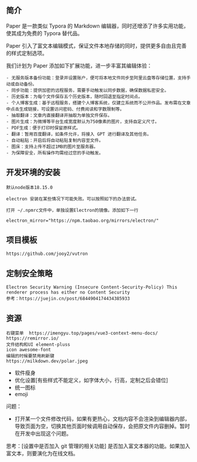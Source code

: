 ## 简介

Paper 是一款类似 Typora 的 Markdown 编辑器，同时还增添了许多实用功能，使其成为免费的 Typora 替代品。

Paper 引入了富文本编辑模式，保证文件本地存储的同时，提供更多自由且完善的样式定制选项。

我们计划为 Paper 添加如下扩展功能，进一步丰富其编辑体验：

    - 无服务版本备份功能：登录并设置账户，便可将本地文件同步至阿里云盘等存储位置，支持手动或自动备份。
    - 同步功能：提供加密的远程服务，需要手动触发以同步数据，确保数据私密安全。
    - 历史版本：为每个文件保存五个历史版本，随时回退至指定时间点。
    - 个人博客生成：基于远程服务，搭建个人博客系统，仅建立系统而不公开作品。发布需在文章中点击生成链接，可设置访问密码、付费阅读和字数限制等。
    - 抽取翻译：文章内直接翻译并抽取为单独文件保存。
    - 图片生成：为微博等平台生成宽度默认为750像素的图片，支持自定义尺寸。
    - PDF生成：便于打印时保留原样式。
    - 翻译：暂用百度翻译，如条件允许，将接入 GPT 进行翻译及其他任务。
    - 自动粘贴：开启后将自动粘贴复制内容至文件。
    - 图床：支持上传不超过1MB的图片至服务器。
    - 为保障安全，所有操作均需经过您的手动触发。

## 开发环境的安装

    默认node版本18.15.0

    electron 安装在某些情况下可能失败。可以按照如下的办法尝试。

    打开 ~/.npmrc文件中，单独设置Electron的镜像。添加如下一行

    electron_mirror="https://npm.taobao.org/mirrors/electron/"

## 项目模板

    https://github.com/jooy2/vutron

## 定制安全策略

    Electron Security Warning (Insecure Content-Security-Policy) This renderer process has either no Content Security
    参考：https://juejin.cn/post/6844904174434385933

## 资源

    右键菜单  https://imengyu.top/pages/vue3-context-menu-docs/
    https://remirror.io/
    文件结构和UI element-pluss
    icon awesome-font
    编辑的时候要禁用刷新键
    https://milkdown.dev/polar.jpeg

- 软件瘦身
- 优化设置[有些样式不能定义，如字体大小，行高，定制之后会错位]
- 统一图标
- emoji

问题：

- 打开某一个文件修改代码，如果有更热心，文档内容不会渲染到编辑器内部，导致页面为空，切换其他页面时候调用自动保存，会把原文件内容删掉。暂时在开发中出现这个问题。

思考：[设置中是否加入 git 管理的相关功能] 是否加入富文本器的功能。如果加入富文本，则要演化为在线文档。

